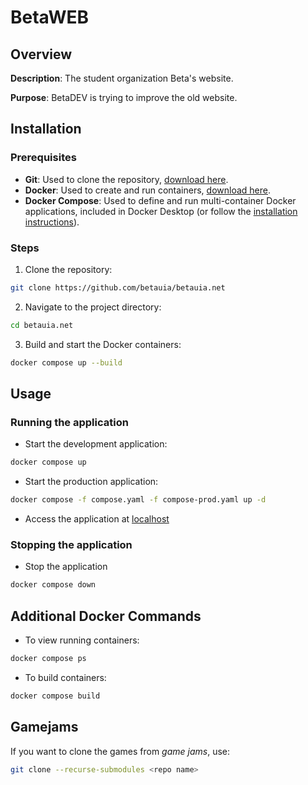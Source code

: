# BetaWEB

## Overview

**Description**: The student organization Beta's website.

**Purpose**: BetaDEV is trying to improve the old website.

## Installation

### Prerequisites

- **Git**: Used to clone the repository, [download here](https://www.git-scm.com/downloads).
- **Docker**: Used to create and run containers, [download here](https://www.docker.com/products/docker-desktop).
- **Docker Compose**: Used to define and run multi-container Docker applications, included in Docker Desktop (or follow the [installation instructions](https://docs.docker.com/compose/install/)).

### Steps
1. Clone the repository:
```bash
git clone https://github.com/betauia/betauia.net
```
2. Navigate to the project directory:
```bash
cd betauia.net
```
3. Build and start the Docker containers:
```bash
docker compose up --build
```

## Usage

### Running the application

- Start the development application:
```bash
docker compose up
```
- Start the production application:
```bash
docker compose -f compose.yaml -f compose-prod.yaml up -d
```

- Access the application at [localhost](http://localhost/)

### Stopping the application

- Stop the application
```bash
docker compose down
```

## Additional Docker Commands
- To view running containers:
```bash
docker compose ps
```
- To build containers:
```bash
docker compose build
```

## Gamejams

If you want to clone the games from *game jams*, use:
```sh
git clone --recurse-submodules <repo name>
```
